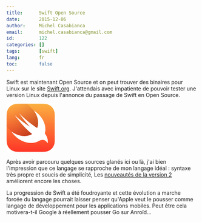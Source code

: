 ```yaml
---
title:      Swift Open Source
date:       2015-12-06
author:     Michel Casabianca
email:      michel.casabianca@gmail.com
id:         122
categories: []
tags:       [swift]
lang:       fr
toc:        false
---
```


Swift est maintenant Open Source et on peut trouver des binaires pour Linux sur le site [Swift.org](https://swift.org). J'attendais avec impatiente de pouvoir tester une version Linux depuis l'annonce du passage de Swift en Open Source.

<!--more-->

![](swift-logo.png)

Après avoir parcouru quelques sources glanés ici ou là, j'ai bien l'impression que ce langage se rapproche de mon langage idéal : syntaxe très propre et soucis de simplicité, Les [nouveautés de la version 2](https://developer.apple.com/swift/blog/?id=29) améliorent encore les choses.

La progression de Swift a été foudroyante et cette évolution a marche forcée du langage pourrait laisser penser qu'Apple veut le pousser comme langage de développement pour les applications mobiles. Peut être cela motivera-t-il Google à réellement pousser Go sur Anroïd...

